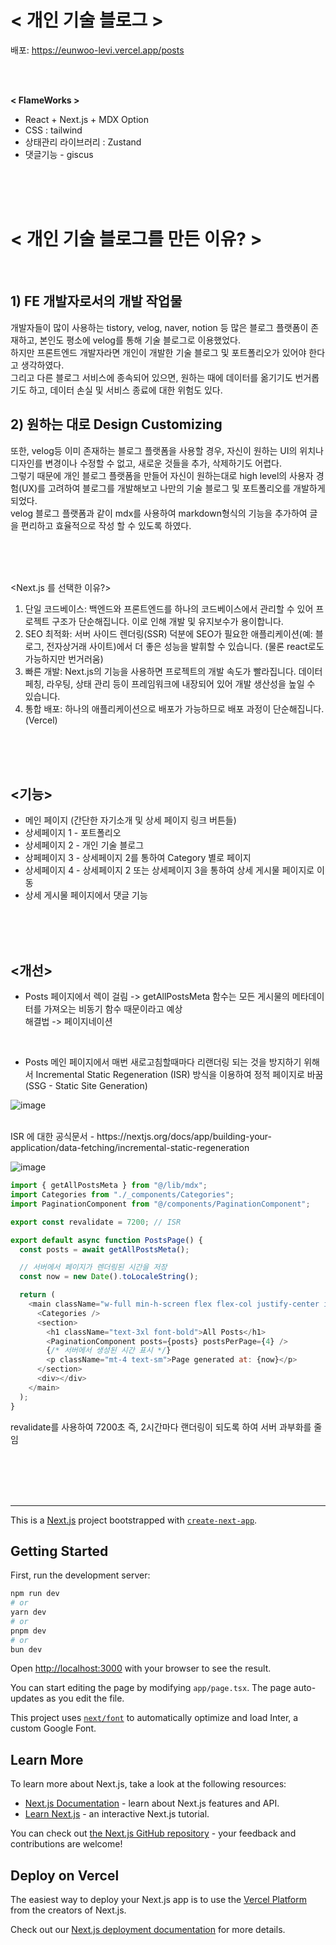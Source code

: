 # < 개인 기술 블로그 > 
배포:  https://eunwoo-levi.vercel.app/posts

<br/><br/>

**< FlameWorks >**
- React + Next.js + MDX Option
- CSS : tailwind
- 상태관리 라이브러리 : Zustand
- 댓글기능 - giscus




<br/><br/><br/>

# < 개인 기술 블로그를 만든 이유? > 

<br/>

## 1) FE 개발자로서의 개발 작업물
개발자들이 많이 사용하는 tistory, velog, naver, notion 등 많은 블로그 플랫폼이 존재하고, 본인도 평소에 velog를 통해 기술 블로그로 이용했었다. <br/>
하지만 프론트엔드 개발자라면 개인이 개발한 기술 블로그 및 포트폴리오가 있어야 한다고 생각하였다. <br/>
그리고 다른 블로그 서비스에 종속되어 있으면, 원하는 때에 데이터를 옮기기도 번거롭기도 하고, 데이터 손실 및 서비스 종료에 대한 위험도 있다.

## 2) 원하는 대로 Design Customizing
또한, velog등 이미 존재하는 블로그 플랫폼을 사용할 경우, 자신이 원하는 UI의 위치나 디자인를 변경이나 수정할 수 없고, 새로운 것들을 추가, 삭제하기도 어렵다. <br/>
그렇기 때문에 개인 블로그 플랫폼을 만들어 자신이 원하는대로 high level의 사용자 경험(UX)를 고려하여 블로그를 개발해보고 나만의 기술 블로그 및 포트폴리오를 개발하게 되었다.<br/>
velog 블로그 플랫폼과 같이 mdx를 사용하여 markdown형식의 기능을 추가하여 글을 편리하고 효율적으로 작성 할 수 있도록 하였다.


<br/><br/><br/>


<Next.js 를 선택한 이유?> <br/>
1) 단일 코드베이스: 백엔드와 프론트엔드를 하나의 코드베이스에서 관리할 수 있어 프로젝트 구조가 단순해집니다. 이로 인해 개발 및 유지보수가 용이합니다. <br/>
2) SEO 최적화: 서버 사이드 렌더링(SSR) 덕분에 SEO가 필요한 애플리케이션(예: 블로그, 전자상거래 사이트)에서 더 좋은 성능을 발휘할 수 있습니다. (물론 react로도 가능하지만 번거러움) <br/>
3) 빠른 개발: Next.js의 기능을 사용하면 프로젝트의 개발 속도가 빨라집니다. 데이터 페칭, 라우팅, 상태 관리 등이 프레임워크에 내장되어 있어 개발 생산성을 높일 수 있습니다. <br/>
4) 통합 배포: 하나의 애플리케이션으로 배포가 가능하므로 배포 과정이 단순해집니다. (Vercel) <br/>

<br/><br/><br/>

## <기능>
- 메인 페이지 (간단한 자기소개 및 상세 페이지 링크 버튼들)
- 상세페이지 1 - 포트폴리오
- 상세페이지 2 - 개인 기술 블로그
- 상페페이지 3 - 상세페이지 2를 통하여 Category 별로 페이지
- 상세페이지 4 - 상세페이지 2 또는 상세페이지 3을 통하여 상세 게시물 페이지로 이동
- 상세 게시물 페이지에서 댓글 기능

<br/>
<br/>
<br/>


## <개선>
- Posts 페이지에서 렉이 걸림 -> getAllPostsMeta 함수는 모든 게시물의 메타데이터를 가져오는 비동기 함수 때문이라고 예상
  <br/> 해결법 -> 페이지네이션

  <br/>


- Posts 메인 페이지에서 매번 새로고침할때마다 리랜더링 되는 것을 방지하기 위해서  Incremental Static Regeneration (ISR) 방식을 이용하여 정적 페이지로 바꿈 (SSG - Static Site Generation) <br/>


![image](https://github.com/user-attachments/assets/540a9261-623f-48e8-be54-be11d72315f7)

<br/>
ISR 에 대한 공식문서 - https://nextjs.org/docs/app/building-your-application/data-fetching/incremental-static-regeneration

![image](https://github.com/user-attachments/assets/de5f5d59-7a1c-411f-9691-1c019763f668)




```js
import { getAllPostsMeta } from "@/lib/mdx";
import Categories from "./_components/Categories";
import PaginationComponent from "@/components/PaginationComponent";

export const revalidate = 7200; // ISR

export default async function PostsPage() {
  const posts = await getAllPostsMeta();

  // 서버에서 페이지가 렌더링된 시간을 저장
  const now = new Date().toLocaleString();

  return (
    <main className="w-full min-h-screen flex flex-col justify-center items-center px-[5px] lg:px-0">
      <Categories />
      <section>
        <h1 className="text-3xl font-bold">All Posts</h1>
        <PaginationComponent posts={posts} postsPerPage={4} />
        {/* 서버에서 생성된 시간 표시 */}
        <p className="mt-4 text-sm">Page generated at: {now}</p>
      </section>
      <div></div>
    </main>
  );
}
```

revalidate를 사용하여 7200초 즉, 2시간마다 랜더링이 되도록 하여 서버 과부화를 줄임

<br/>
<br/>
<br/>
<br/>

***

This is a [Next.js](https://nextjs.org/) project bootstrapped with [`create-next-app`](https://github.com/vercel/next.js/tree/canary/packages/create-next-app).

## Getting Started

First, run the development server:

```bash
npm run dev
# or
yarn dev
# or
pnpm dev
# or
bun dev
```

Open [http://localhost:3000](http://localhost:3000) with your browser to see the result.

You can start editing the page by modifying `app/page.tsx`. The page auto-updates as you edit the file.

This project uses [`next/font`](https://nextjs.org/docs/basic-features/font-optimization) to automatically optimize and load Inter, a custom Google Font.

## Learn More

To learn more about Next.js, take a look at the following resources:

- [Next.js Documentation](https://nextjs.org/docs) - learn about Next.js features and API.
- [Learn Next.js](https://nextjs.org/learn) - an interactive Next.js tutorial.

You can check out [the Next.js GitHub repository](https://github.com/vercel/next.js/) - your feedback and contributions are welcome!

## Deploy on Vercel

The easiest way to deploy your Next.js app is to use the [Vercel Platform](https://vercel.com/new?utm_medium=default-template&filter=next.js&utm_source=create-next-app&utm_campaign=create-next-app-readme) from the creators of Next.js.

Check out our [Next.js deployment documentation](https://nextjs.org/docs/deployment) for more details.
